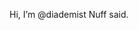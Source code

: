 Hi, I’m @diademist
Nuff said.

<!---
diademist/diademist is a ✨ special ✨ repository because its `README.md` (this file) appears on your GitHub profile.
You can click the Preview link to take a look at your changes.
--->
